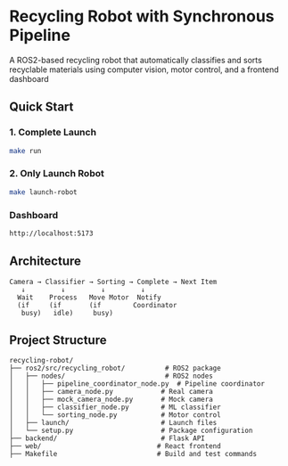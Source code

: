 # Recycling Robot with Synchronous Pipeline

A ROS2-based recycling robot that automatically classifies and sorts recyclable materials using computer vision, motor control, and a frontend dashboard

## Quick Start

### 1. Complete Launch
```bash
make run
```

### 2. Only Launch Robot
```bash
make launch-robot
```

### Dashboard
```bash
http://localhost:5173
```


## Architecture

```
Camera → Classifier → Sorting → Complete → Next Item
   ↓         ↓         ↓         ↓
  Wait    Process   Move Motor  Notify
  (if     (if       (if        Coordinator
   busy)   idle)     busy)
```

## Project Structure

```
recycling-robot/
├── ros2/src/recycling_robot/          # ROS2 package
│   ├── nodes/                         # ROS2 nodes
│   │   ├── pipeline_coordinator_node.py  # Pipeline coordinator
│   │   ├── camera_node.py            # Real camera
│   │   ├── mock_camera_node.py       # Mock camera
│   │   ├── classifier_node.py        # ML classifier
│   │   └── sorting_node.py           # Motor control
│   ├── launch/                       # Launch files
│   └── setup.py                      # Package configuration
├── backend/                          # Flask API
├── web/                             # React frontend
├── Makefile                         # Build and test commands

```
